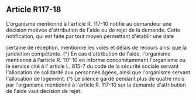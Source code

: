 ## Article R117-18

L'organisme mentionné à l'article R. 117-10 notifie au demandeur une décision motivée d'attribution de
l'aide ou de rejet de la demande. Cette notification, qui est faite par tout moyen permettant d'établir une date

certaine de réception, mentionne les voies et délais de recours ainsi que la juridiction compétente. (^)
En cas d'attribution de l'aide, l'organisme mentionné à l'article R. 117-10 en informe concomitamment
l'organisme ou le service cité à l' article L. 815-7 du code de la sécurité sociale servant l'allocation de
solidarité aux personnes âgées, ainsi que l'organisme servant l'allocation de logement. (^)
Le silence gardé pendant plus de quatre mois par l'organisme mentionné à l'article R. 117-10 sur la demande
d'attribution de l'aide vaut décision de rejet.

